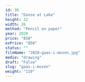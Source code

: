 ```yaml
---
id: 36
title: "Goose at Lake"
height: 32
width: 26
method: "Pencil on paper"
year: 2020
price: "850"
exPrice: "850"
status: ""
fileName: "2020-gaas-i-mosen.jpg"
medie: "drawing"
draft: "False"
slug: "gaas-i-mosen"
weight: "110"
---
```

